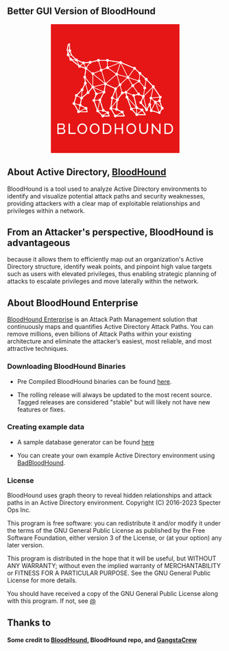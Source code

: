 ## Better GUI Version of BloodHound

<a href="https://github.com/pxcs/BlackMarlinExec/"><p align="center">
<img width="300" height="300" src="/bin/lang/BloodHound.png">
</p></a>

## About Active Directory, [BloodHound](https://book.hacktricks.xyz/windows-hardening/active-directory-methodology/bloodhound)
BloodHound is a tool used to analyze Active Directory environments to identify and visualize potential attack paths and security weaknesses, providing attackers with a clear map of exploitable relationships and privileges within a network.<br>

## From an Attacker's perspective, BloodHound is advantageous 
because it allows them to efficiently map out an organization's Active Directory structure, identify weak points, and pinpoint high value targets such as users with elevated privileges, thus enabling strategic planning of attacks to escalate privileges and move laterally within the network.<br>

## About BloodHound Enterprise

[BloodHound Enterprise](https://bloodhoundenterprise.io/) is an Attack Path Management solution that continuously maps and quantifies Active Directory Attack Paths. You can remove millions, even billions of Attack Paths within your existing architecture and eliminate the attacker’s easiest, most reliable, and most attractive techniques.

### Downloading BloodHound Binaries
- Pre Compiled BloodHound binaries can be found [here](https://github.com/BloodHoundAD/BloodHound/releases). 

- The rolling release will always be updated to the most recent source. Tagged releases are considered "stable" but will likely not have new features or fixes.

### Creating example data

- A sample database generator can be found [here](https://github.com/BloodHoundAD/BloodHound-Tools/tree/master/DBCreator)

- You can create your own example Active Directory environment using [BadBloodHound](https://github.com/davidprowe/BadBlood).

### License

BloodHound uses graph theory to reveal hidden relationships and
attack paths in an Active Directory environment.
Copyright (C) 2016-2023 Specter Ops Inc.

This program is free software: you can redistribute it and/or modify
it under the terms of the GNU General Public License as published by
the Free Software Foundation, either version 3 of the License, or
(at your option) any later version.

This program is distributed in the hope that it will be useful,
but WITHOUT ANY WARRANTY; without even the implied warranty of
MERCHANTABILITY or FITNESS FOR A PARTICULAR PURPOSE.  See the
GNU General Public License for more details.

You should have received a copy of the GNU General Public License
along with this program.  If not, see [@](http://www.gnu.org/licenses/)

## Thanks to
#### Some credit to [BloodHound](https://github.com/BloodHoundAD/), BloodHound repo, and [GangstaCrew](https://github.com/GangstaCrew)
